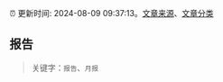 :alarm_clock: 更新时间: 2024-08-09 09:37:13。[文章来源](/README.md)、[文章分类](/TAGS.md)

## 报告


> 关键字：`报告`、`月报`



